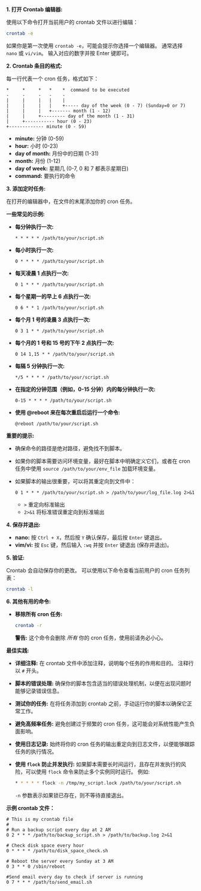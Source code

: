 **1. 打开 Crontab 编辑器:**

使用以下命令打开当前用户的 crontab 文件以进行编辑：

```bash
crontab -e
```

如果你是第一次使用 `crontab -e`，可能会提示你选择一个编辑器。 通常选择 `nano` 或 `vi/vim`。  输入对应的数字并按 Enter 键即可。

**2. Crontab 条目的格式:**

每一行代表一个 cron 任务，格式如下：

```
*     *     *   *    *  command to be executed
-     -     -   -    -
|     |     |   |    |
|     |     |   |    +----- day of the week (0 - 7) (Sunday=0 or 7)
|     |     |   +------- month (1 - 12)
|     |     +--------- day of the month (1 - 31)
|     +----------- hour (0 - 23)
+------------- minute (0 - 59)
```

*   **minute:**  分钟 (0-59)
*   **hour:** 小时 (0-23)
*   **day of month:** 月份中的日期 (1-31)
*   **month:** 月份 (1-12)
*   **day of week:** 星期几 (0-7, 0 和 7 都表示星期日)
*   **command:** 要执行的命令

**3. 添加定时任务:**

在打开的编辑器中，在文件的末尾添加你的 cron 任务。

**一些常见的示例:**

*   **每分钟执行一次:**

    ```
    * * * * * /path/to/your/script.sh
    ```

*   **每小时执行一次:**

    ```
    0 * * * * /path/to/your/script.sh
    ```

*   **每天凌晨 1 点执行一次:**

    ```
    0 1 * * * /path/to/your/script.sh
    ```

*   **每个星期一的早上 6 点执行一次:**

    ```
    0 6 * * 1 /path/to/your/script.sh
    ```

*   **每个月 1 号的凌晨 3 点执行一次:**

    ```
    0 3 1 * * /path/to/your/script.sh
    ```

*   **每个月的 1 号和 15 号的下午 2 点执行一次:**

    ```
    0 14 1,15 * * /path/to/your/script.sh
    ```

*   **每隔 5 分钟执行一次:**

    ```
    */5 * * * * /path/to/your/script.sh
    ```

*   **在指定的分钟范围（例如，0-15 分钟）内的每分钟执行一次:**

    ```
    0-15 * * * * /path/to/your/script.sh
    ```

*   **使用 @reboot 来在每次重启后运行一个命令:**

    ```
    @reboot /path/to/your/script.sh
    ```

**重要的提示:**

*   确保命令的路径是绝对路径，避免找不到脚本。
*   如果你的脚本需要访问环境变量，最好在脚本中明确定义它们，或者在 cron 任务中使用 `source /path/to/your/env_file` 加载环境变量。
*   如果脚本的输出很重要，可以将其重定向到文件中：

    ```
    0 1 * * * /path/to/your/script.sh > /path/to/your/log_file.log 2>&1
    ```

    *   `>`  重定向标准输出
    *   `2>&1`  将标准错误重定向到标准输出

**4. 保存并退出:**

*   **nano:**  按 `Ctrl + X`，然后按 `Y` 确认保存，最后按 `Enter` 键退出。
*   **vim/vi:**  按 `Esc` 键，然后输入 `:wq` 并按 `Enter` 键退出 (保存并退出)。

**5. 验证:**

Crontab 会自动保存你的更改。  可以使用以下命令查看当前用户的 cron 任务列表：

```bash
crontab -l
```

**6. 其他有用的命令:**

*   **移除所有 cron 任务:**

    ```bash
    crontab -r
    ```
    **警告:** 这个命令会删除 *所有* 你的 cron 任务，使用前请务必小心。

**最佳实践:**

*   **详细注释:** 在 crontab 文件中添加注释，说明每个任务的作用和目的。  注释行以 `#` 开头。
*   **脚本的错误处理:**  确保你的脚本包含适当的错误处理机制，以便在出现问题时能够记录错误信息。
*   **测试你的任务:**  在将任务添加到 crontab 之前，手动运行你的脚本以确保它正常工作。
*   **避免高频率任务:**  避免创建过于频繁的 cron 任务，这可能会对系统性能产生负面影响。
*   **使用日志记录:**  始终将你的 cron 任务的输出重定向到日志文件，以便能够跟踪任务的执行情况。
*   **使用 `flock` 防止并发执行:**  如果脚本需要长时间运行，且存在并发执行的风险，可以使用 `flock` 命令来防止多个实例同时运行。  例如:

    ```bash
    * * * * * flock -n /tmp/my_script.lock /path/to/your/script.sh
    ```
    `-n` 参数表示如果锁已存在，则不等待直接退出。

**示例 crontab 文件：**

```
# This is my crontab file
#
# Run a backup script every day at 2 AM
0 2 * * * /path/to/backup_script.sh > /path/to/backup.log 2>&1

# Check disk space every hour
0 * * * * /path/to/disk_space_check.sh

# Reboot the server every Sunday at 3 AM
0 3 * * 0 /sbin/reboot

#Send email every day to check if server is running
0 7 * * * /path/to/send_email.sh

```

<!-- ##{"script":"<script src='https://blog.meekdai.com/Gmeek/plugins/GmeekVercount.js'></script>"}## -->
